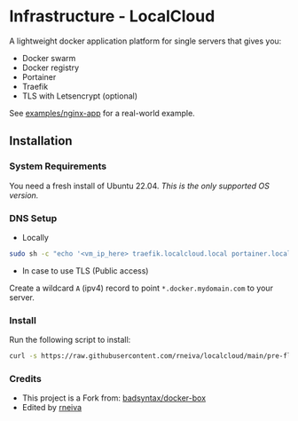 # Infrastructure - LocalCloud

A lightweight docker application platform for single servers that gives you:

- Docker swarm
- Docker registry
- Portainer
- Traefik
- TLS with Letsencrypt (optional)

See [examples/nginx-app](./examples/nginx-app) for a real-world example.

## Installation

### System Requirements

You need a fresh install of Ubuntu 22.04. _This is the only supported OS version._

### DNS Setup

- Locally

```bash
sudo sh -c "echo '<vm_ip_here> traefik.localcloud.local portainer.localcloud.local registry.localcloud.local' >> /etc/hosts"
```

- In case to use TLS (Public access)

Create a wildcard `A` (ipv4) record to point `*.docker.mydomain.com` to your server.

### Install

Run the following script to install:

```bash
curl -s https://raw.githubusercontent.com/rneiva/localcloud/main/pre-flight.sh | sudo -E bash
```

### Credits

- This project is a Fork from: [badsyntax/docker-box](https://github.com/badsyntax/docker-box)
- Edited by [rneiva](https://github.com/rneiva)